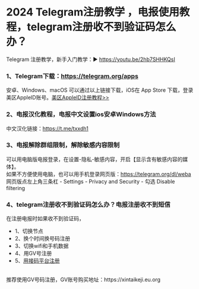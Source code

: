 # 2024 Telegram注册教学 ，电报使用教程，telegram注册收不到验证码怎么办？
Telegram 注册教学，新手入门教学：▶️ https://youtu.be/2hb7SHHKQsI

### 1、Telegram下载：https://telegram.org/apps<br>
安卓、Windows、macOS 可以通过以上链接下载，iOS在 App Store 下载，登录美区AppleID账号。<a href="https://github.com/kjfx/AppleID" target="_blank">美区AppleID注册教程>></a>

### 2、电报汉化教程，电报中文设置ios安卓Windows方法<br>
中文汉化链接：https://t.me/txxdh1

### 3、电报解除群组限制，解除敏感内容限制<br>
可以用电脑版电报登录，在设置-隐私-敏感内容，开启【显示含有敏感内容的媒体】。<br>
如果不方便使用电脑，也可以用手机登录网页版：https://telegram.org/dl/weba<br>
网页版点左上角三条杠 - Settings - Privacy and Security - 勾选 Disable filtering

### 4、telegram注册收不到验证码怎么办？电报注册收不到短信<br>
在注册电报时如果收不到验证码，
- 1、切换节点
- 2、换个时间换号码注册
- 3、切换wifi和手机数据
- 4、用GV号注册
- 5、<a href="https://sms-activate.org/?ref=3730641" target="_blank">用接码平台注册</a>
<br>
推荐使用GV号码注册，GV账号购买地址：https://xintaikeji.eu.org


